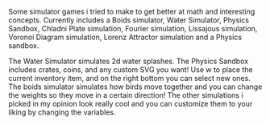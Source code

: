 Some simulator games i tried to make to get better at math and interesting concepts. Currently includes a Boids simulator, Water Simulator, Physics Sandbox, Chladni Plate simulation, Fourier simulation, Lissajous simulation, Voronoi Diagram simulation, Lorenz Attractor simulation and a Physics sandbox. 

The Water Simulator simulates 2d water splashes.
The Physics Sandbox includes crates, coins, and any custom SVG you want! Use w to place the current inventory item, and on the right bottom you can select new ones.
The boids simulator simulates how birds move together and you can change the weights so they move in a certain direction!
The other simulations i picked in my opinion look really cool and you can customize them to your liking by changing the variables.